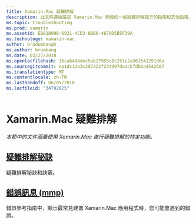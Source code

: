 ```yaml
---
title: Xamarin.Mac 疑難排解
description: 此文件連結描述 Xamarin.Mac 開發的一般疑難排解提示的指南和其他指南，其中列出 mmp，封裝到 Mac 應用程式的組件的工具所產生的錯誤。
ms.topic: troubleshooting
ms.prod: xamarin
ms.assetid: EB81B998-6931-4CD3-8BB0-4679D5B5F39A
ms.technology: xamarin-mac
author: bradumbaugh
ms.author: brumbaug
ms.date: 03/27/2018
ms.openlocfilehash: 16ca64d4dec5ab27955c8c251c2a361541291d6a
ms.sourcegitcommit: ea1dc12a3c2d7322f234997daacbfdb6ad542507
ms.translationtype: MT
ms.contentlocale: zh-TW
ms.lasthandoff: 06/05/2018
ms.locfileid: "34792625"
---
```

# <a name="xamarinmac-troubleshooting"></a>Xamarin.Mac 疑難排解 

_本節中的文件涵蓋使用 Xamarin.Mac 進行疑難排解的特定功能。_

##  <a name="troubleshooting-tipsmactroubleshootingtroubleshootingmd"></a>[疑難排解秘訣](~/mac/troubleshooting/troubleshooting.md)

疑難排解秘訣和訣竅。

##  <a name="errors-messages-mmpmactroubleshootingmmp-errorsmd"></a>[錯誤訊息 (mmp)](~/mac/troubleshooting/mmp-errors.md)

錯誤參考指南中，顯示最常見建置 Xamarin.Mac 應用程式時，您可能會遇到的錯誤。

